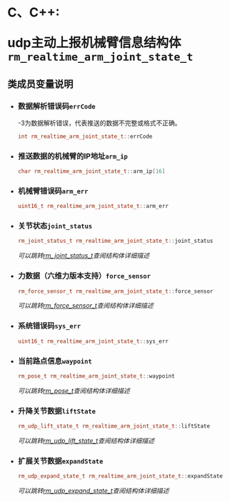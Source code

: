 # <p class="hidden">C、C++: </p>udp主动上报机械臂信息结构体`rm_realtime_arm_joint_state_t`

## 类成员变量说明

- ### 数据解析错误码`errCode`

    -3为数据解析错误，代表推送的数据不完整或格式不正确。

    ```C++
    int rm_realtime_arm_joint_state_t::errCode
    ```

- ### 推送数据的机械臂的IP地址`arm_ip`

    ```C++
    char rm_realtime_arm_joint_state_t::arm_ip[16]
    ```

- ### 机械臂错误码`arm_err`

    ```C++
    uint16_t rm_realtime_arm_joint_state_t::arm_err
    ```

- ### 关节状态`joint_status`

    ```C++
    rm_joint_status_t rm_realtime_arm_joint_state_t::joint_status
    ```

    *可以跳转[rm_joint_status_t](../struct/jointStatus)查阅结构体详细描述*

- ### 力数据（六维力版本支持）`force_sensor`

    ```C++
    rm_force_sensor_t rm_realtime_arm_joint_state_t::force_sensor
    ```

    *可以跳转[rm_force_sensor_t](../struct/forceSensor)查阅结构体详细描述*

- ### 系统错误码`sys_err`

    ```C++
    uint16_t rm_realtime_arm_joint_state_t::sys_err
    ```

- ### 当前路点信息`waypoint`

    ```C++
    rm_pose_t rm_realtime_arm_joint_state_t::waypoint
    ```

    *可以跳转[rm_pose_t](../struct/pose)查阅结构体详细描述*

- ### 升降关节数据`liftState`

    ```C++
    rm_udp_lift_state_t rm_realtime_arm_joint_state_t::liftState
    ```

    *可以跳转[rm_udp_lift_state_t](../struct/udpLiftState)查阅结构体详细描述*

- ### 扩展关节数据`expandState`

    ```C++
    rm_udp_expand_state_t rm_realtime_arm_joint_state_t::expandState
    ```

    *可以跳转[rm_udp_expand_state_t](../struct/udpExpandState)查阅结构体详细描述*

